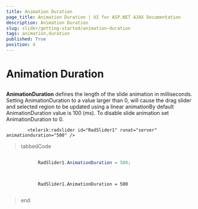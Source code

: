 ```yaml
---
title: Animation Duration
page_title: Animation Duration | UI for ASP.NET AJAX Documentation
description: Animation Duration
slug: slider/getting-started/animation-duration
tags: animation,duration
published: True
position: 4
---
```


# Animation Duration



## 

__AnimationDuration__ defines the length of the slide animation in milliseconds. Setting AnimationDuration to a value larger than 0, will cause the drag slider and selected region to be updated using a linear animationBy default AnimationDuration value is 100 (ms). To disable slide animation set AnimationDuration to 0.

````ASPNET
	    <telerik:radslider id="RadSlider1" runat="server" animationduration="500" />
````



>tabbedCode

````C#
	
	        RadSlider1.AnimationDuration = 500;
	
````
````VB
	
	        RadSlider1.AnimationDuration = 500
	
````
>end
